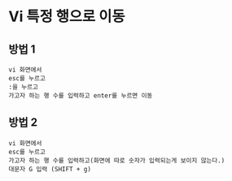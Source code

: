 # Vi 특정 행으로 이동

## 방법 1
```
vi 화면에서
esc를 누르고
:을 누르고
가고자 하는 행 수를 입력하고 enter를 누르면 이동
```

## 방법 2
```
vi 화면에서
esc를 누르고
가고자 하는 행 수를 입력하고(화면에 따로 숫자가 입력되는게 보이지 않는다.)
대문자 G 입력 (SHIFT + g)
```
